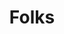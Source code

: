 ---
pid: fs3
title: Folks
location_transcription: Spring Garden +11th
coordinates: "[-75.156183253267, 39.961760580866]"
zipcode: '19123'
gen_neighborhood: North Philadelphia
neighborhood: Northern Liberties,Loft District
outside_phl: 
age: '24'
age_range: 20-29
instagram: 
image_file_name: fs_3.jpg
proposal_transcription: Normal Folks Doing Normal Things
topic: Inclusivity
topic_summary: 0, 0
type: Other No Form
keywords_other: 
credit: Liam Fleccing
image_labels: 
twitter: 
facebook: 
permalink: "/monuments/fs3/"
layout: item-page
---